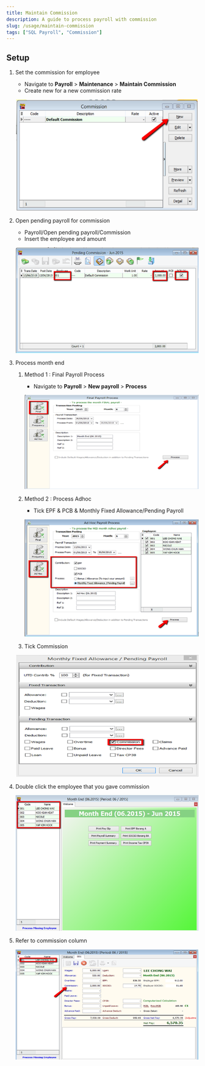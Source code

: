 ```yaml
---
title: Maintain Commission
description: A guide to process payroll with commission
slug: /usage/maintain-commission
tags: ["SQL Payroll", "Commission"]
---
```


## Setup

1. Set the commission for employee

    - Navigate to **Payroll** > **Maintenance** > **Maintain Commission**
    - Create new for a new commission rate

    ![maintain-commision](../../static/img/usage/maintain-commission/maintain-commission.png)

2. Open pending payroll for commission

    - Payroll/Open pending payroll/Commission
    - Insert the employee and amount

    ![pending-payroll](../../static/img/usage/maintain-commission/pending-payroll.png)

3. Process month end

    1. Method 1 : Final Payroll Process

        - Navigate to **Payroll** > **New payroll** > **Process**

        ![process-month-end-1](../../static/img/usage/maintain-commission/process-month-end-1.png)

    2. Method 2 : Process Adhoc

       - Tick EPF & PCB & Monthly Fixed Allowance/Pending Payroll

       ![process-month-end-2](../../static/img/usage/maintain-commission/process-month-end-2.png)

    3. Tick Commission

    ![tick-comm](../../static/img/usage/maintain-commission/tick-comm.png)

4. Double click the employee that you gave commission

    ![check-employee](../../static/img/usage/maintain-commission/check-employee.png)

5. Refer to commission column

    ![result](../../static/img/usage/maintain-commission/result.png)
